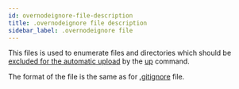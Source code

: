 ```yaml
---
id: overnodeignore-file-description
title: .overnodeignore file description
sidebar_label: .overnodeignore file
---
```


This files is used to enumerate files and directories which should be [excluded for the automatic upload](configs-and-secrets-storage#excluding-files--directories) by the [up](cli-reference/up) command.

The format of the file is the same as for [.gitignore](https://git-scm.com/docs/gitignore#_pattern_format) file.
